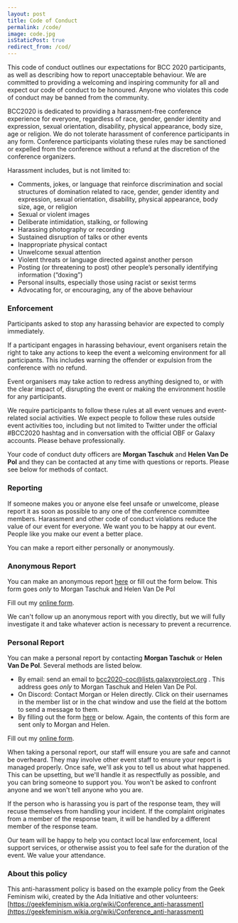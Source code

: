 ```yaml
---
layout: post
title: Code of Conduct
permalink: /code/
image: code.jpg
isStaticPost: true
redirect_from: /cod/
---
```


This code of conduct outlines our expectations for BCC 2020 participants, as well as describing how to report unacceptable behaviour. We are committed to providing a welcoming and inspiring community for all and expect our code of conduct to be honoured. Anyone who violates this code of conduct may be banned from the community.

BCC2020 is dedicated to providing a harassment-free conference experience for everyone, regardless of race, gender, gender identity and expression, sexual orientation, disability, physical appearance, body size, age or religion. We do not tolerate harassment of conference participants in any form. Conference participants violating these rules may be sanctioned or expelled from the conference without a refund at the discretion of the conference organizers.

Harassment includes, but is not limited to:
* Comments, jokes, or language that reinforce discrimination and social structures of domination related to race, gender, gender identity and expression, sexual orientation, disability, physical appearance, body size, age, or religion
* Sexual or violent images
* Deliberate intimidation, stalking, or following
* Harassing photography or recording
* Sustained disruption of talks or other events
* Inappropriate physical contact
* Unwelcome sexual attention
* Violent threats or language directed against another person
* Posting (or threatening to post) other people’s personally identifying information (“doxing”)
* Personal insults, especially those using racist or sexist terms
* Advocating for, or encouraging, any of the above behaviour

### Enforcement

Participants asked to stop any harassing behavior are expected to comply immediately.

If a participant engages in harassing behaviour, event organisers retain the right to take any actions to keep the event a welcoming environment for all participants. This includes warning the offender or expulsion from the conference with no refund.

Event organisers may take action to redress anything designed to, or with the clear impact of, disrupting the event or making the environment hostile for any participants.

We require participants to follow these rules at all event venues and event-related social activities. We expect people to follow these rules outside event activities too, including but not limited to Twitter under the official #BCC2020 hashtag and in conversation with the official OBF or Galaxy accounts. Please behave professionally.

Your code of conduct duty officers are **Morgan Taschuk** and **Helen Van De Pol** and they can be contacted at any time with questions or reports. Please see below for methods of contact.

### Reporting

If someone makes you or anyone else feel unsafe or unwelcome, please report it as soon as possible to any one of the conference committee members. Harassment and other code of conduct violations reduce the value of our event for everyone. We want you to be happy at our event. People like you make our event a better place.

You can make a report either personally or anonymously.

### Anonymous Report

You can make an anonymous report [here](https://bcc2020.wufoo.com/forms/qiby4280x0m67n) or fill out the form below. This form goes _only_ to Morgan Taschuk and Helen Van De Pol

<div id="wufoo-qiby4280x0m67n"> Fill out my <a href="https://bcc2020.wufoo.com/forms/qiby4280x0m67n">online form</a>. </div> <script type="text/javascript"> var qiby4280x0m67n; (function(d, t) { var s = d.createElement(t), options = { 'userName':'bcc2020', 'formHash':'qiby4280x0m67n', 'autoResize':true, 'height':'377', 'async':true, 'host':'wufoo.com', 'header':'show', 'ssl':true }; s.src = ('https:' == d.location.protocol ?'https://':'http://') + 'secure.wufoo.com/scripts/embed/form.js'; s.onload = s.onreadystatechange = function() { var rs = this.readyState; if (rs) if (rs != 'complete') if (rs != 'loaded') return; try { qiby4280x0m67n = new WufooForm(); qiby4280x0m67n.initialize(options); qiby4280x0m67n.display(); } catch (e) { } }; var scr = d.getElementsByTagName(t)[0], par = scr.parentNode; par.insertBefore(s, scr); })(document, 'script'); </script>

We can't follow up an anonymous report with you directly, but we will fully investigate it and take whatever action is necessary to prevent a recurrence.

### Personal Report

You can make a personal report by contacting **Morgan Taschuk** or **Helen Van De Pol**. Several methods are listed below.

* By email: send an email to <bcc2020-coc@lists.galaxyproject.org> . This address goes _only_ to Morgan Taschuk and Helen Van De Pol.
* On Discord: Contact Morgan or Helen directly. Click on their usernames in the member list or in the chat window and use the field at the bottom to send a message to them.
* By filling out the form [here](https://bcc2020.wufoo.com/forms/rbisal20k4lqsc/) or below. Again, the contents of this form are sent only to Morgan and Helen.

<div id="wufoo-rbisal20k4lqsc"> Fill out my <a href="https://bcc2020.wufoo.com/forms/rbisal20k4lqsc">online form</a>. </div> <script type="text/javascript"> var rbisal20k4lqsc; (function(d, t) { var s = d.createElement(t), options = { 'userName':'bcc2020', 'formHash':'rbisal20k4lqsc', 'autoResize':true, 'height':'517', 'async':true, 'host':'wufoo.com', 'header':'show', 'ssl':true }; s.src = ('https:' == d.location.protocol ?'https://':'http://') + 'secure.wufoo.com/scripts/embed/form.js'; s.onload = s.onreadystatechange = function() { var rs = this.readyState; if (rs) if (rs != 'complete') if (rs != 'loaded') return; try { rbisal20k4lqsc = new WufooForm(); rbisal20k4lqsc.initialize(options); rbisal20k4lqsc.display(); } catch (e) { } }; var scr = d.getElementsByTagName(t)[0], par = scr.parentNode; par.insertBefore(s, scr); })(document, 'script'); </script>

When taking a personal report, our staff will ensure you are safe and cannot be overheard. They may involve other event staff to ensure your report is managed properly. Once safe, we'll ask you to tell us about what happened. This can be upsetting, but we'll handle it as respectfully as possible, and you can bring someone to support you. You won't be asked to confront anyone and we won't tell anyone who you are.

If the person who is harassing you is part of the response team, they will recuse themselves from handling your incident. If the complaint originates from a member of the response team, it will be handled by a different member of the response team.

Our team will be happy to help you contact local law enforcement, local support services, or otherwise assist you to feel safe for the duration of the event. We value your attendance.

### About this policy

This anti-harassment policy is based on the example policy from the Geek Feminism wiki, created by the Ada Initiative and other volunteers: [https://geekfeminism.wikia.org/wiki/Conference_anti-harassment](https://geekfeminism.wikia.org/wiki/Conference_anti-harassment)
